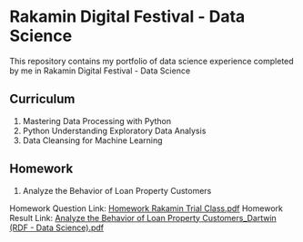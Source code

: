 # Rakamin Digital Festival - Data Science

This repository contains my portfolio of data science experience completed by me in Rakamin Digital Festival - Data Science

## Curriculum
1. Mastering Data Processing with Python
2. Python Understanding Exploratory Data Analysis
3. Data Cleansing for Machine Learning

## Homework
1. Analyze the Behavior of Loan Property Customers

Homework Question Link:
[Homework Rakamin Trial Class.pdf](https://github.com/dartwinshu/rakamin-digital-festival-data-science/files/9644830/Homework.Rakamin.Trial.Class.pdf)
Homework Result Link:
[Analyze the Behavior of Loan Property Customers_Dartwin (RDF - Data Science).pdf](https://github.com/dartwinshu/rakamin-digital-festival-data-science/files/9646902/Analyze.the.Behavior.of.Loan.Property.Customers_Dartwin.RDF.-.Data.Science.pdf)

